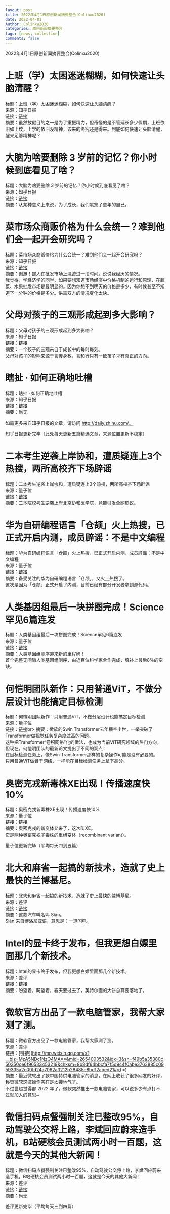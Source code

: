 ```yaml
---
layout: post
title: 2022年4月1日原创新闻摘要整合(Colinxu2020)
date: 2022-04-01
Author: Colinxu2020
categories: 原创新闻摘要整合
tags: [news, collection]
comments: false
--- 
```


2022年4月1日原创新闻摘要整合(Colinxu2020)
<!-- more -->

# 上班（学）太困迷迷糊糊，如何快速让头脑清醒？
标题：上班（学）太困迷迷糊糊，如何快速让头脑清醒？<br>
来源：知乎日报<br>
链接：[链接](http://daily.zhihu.com/story/9747032)<br>
摘要：虽然放假目的之一是为了重振精力，但奇怪的是不管延长多少假期，上班依旧如上坟，上学的依旧没精神，该来的终究还是得来。到底如何快速让头脑清醒，醒来足够精神呢？  <br>
 
# 大脑为啥要删除 3 岁前的记忆？你小时候到底看见了啥？
标题：大脑为啥要删除 3 岁前的记忆？你小时候到底看见了啥？<br>
来源：知乎日报<br>
链接：[链接](http://daily.zhihu.com/story/9746978)<br>
摘要：从某种意义上来说，为了成长，我们献祭了童年的自己。<br>
 
# 菜市场众商贩价格为什么会统一？难到他们会一起开会研究吗？
标题：菜市场众商贩价格为什么会统一？难到他们会一起开会研究吗？<br>
来源：知乎日报<br>
链接：[链接](http://daily.zhihu.com/story/9747003)<br>
摘要：谢邀！鄙人在批发市场上混迹过一段时间。说说我经历的情况。<br>
我觉得，学经济学的同学，如果要想知道市场经济中价格机制的运行和原理，在蔬菜、水果批发市场是最明显的。因为你想不到明天的价格是多少，有时候甚至不知道下一分钟的价格是多少。供需双方的情况变化太快。

# 父母对孩子的三观形成起到多大影响？
标题：父母对孩子的三观形成起到多大影响？<br>
来源：知乎日报<br>
链接：[链接](http://daily.zhihu.com/story/9746989)<br>
摘要：一个孩子的三观来自于成长中的每时每刻。<br>
父母对孩子的影响来源于言传身教，言和行只有一致孩子才有真正的方向。

# 瞎扯 · 如何正确地吐槽
标题：瞎扯 · 如何正确地吐槽<br>
来源：知乎日报<br>
链接：[链接](http://daily.zhihu.com/story/9746995)<br>
摘要：尚无
 
 如需更多来自知乎日报的文章，请访问 http://daily.zhihu.com/。
 
知乎日报更新完毕（此处每天更新五篇精选文章，来源位置更新不稳定）
 
# 二本考生逆袭上岸协和，遭质疑连上3个热搜，两所高校齐下场辟谣
标题：二本考生逆袭上岸协和，遭质疑连上3个热搜，两所高校齐下场辟谣<br>
来源：量子位<br>
链接：[链接](http://mp.weixin.qq.com/s?__biz=MzIzNjc1NzUzMw==&mid=2247617343&idx=1&sn=c454fa8030d8ec38b7c09511a0f09303&chksm=e8d1bc4ddfa6355b276fe086de382741f926773331ca5e3adb5b500b8cd8f2fdccdc3bdea9ac#rd)<br>
摘要：二本院校考生逆袭上岸北京协和医学院，竟能引发全网热议。<br>
 
# 华为自研编程语言「仓颉」火上热搜，已正式开启内测，成员辟谣：不是中文编程
标题：华为自研编程语言「仓颉」火上热搜，已正式开启内测，成员辟谣：不是中文编程<br>
来源：量子位<br>
链接：[链接](http://mp.weixin.qq.com/s?__biz=MzIzNjc1NzUzMw==&mid=2247617343&idx=2&sn=2703e2d6b3a94c1c42933ad61b5654a4&chksm=e8d1bc4ddfa6355b3f660c02a125dec433e67c304956f2c68e8ba9da995a4a41b99c1ab183a2#rd)<br>
摘要：备受关注的华为自研编程语言「仓颉」，又火上热搜了。<br>
这次是因为「仓颉」正式开启了内测，目前已经有部分开发者拿到源代码。

#  人类基因组最后一块拼图完成！Science罕见6篇连发
标题：人类基因组最后一块拼图完成！Science罕见6篇连发<br>
来源：量子位<br>
链接：[链接](http://mp.weixin.qq.com/s?__biz=MzIzNjc1NzUzMw==&mid=2247617343&idx=3&sn=0e5c74d47e2d8f7f7edaefe8414ea064&chksm=e8d1bc4ddfa6355bde96827eb397d64023d0cf86e5846de702cab65fc244203a2094ea268821#rd)<br>
摘要：人类基因组测序迎来新的里程碑！<br>
首个完整无间隙人类基因组测序，由近百位科学家合作完成，填补上最后8%的空缺。
 
# 何恺明团队新作：只用普通ViT，不做分层设计也能搞定目标检测
标题：何恺明团队新作：只用普通ViT，不做分层设计也能搞定目标检测<br>
来源：量子位<br>
链接：[链接](http://mp.weixin.qq.com/s?__biz=MzIzNjc1NzUzMw==&mid=2247617343&idx=4&sn=e11d5aad3d43ad86478cae3d56c60971&chksm=e8d1bc4ddfa6355b2718c6addac3b8b5b8f93c9082dc5fe5bb61b5cefa0675b974241c4d9fe4#rd )br>
摘要：微软的Swin Transformer去年横空出世，一举突破了Transformer做视觉任务复杂度过高的问题。<br>
这种把Transformer“卷积网络”化的做法，也成为当前ViT研究领域的热门方向。<br>
但现在，何恺明团队的最新论文提出了不同的观点：<br>
在目标检测任务上，像Swin Transformer那样的复杂操作可能是没有必要的。<br>
只用普通ViT做骨干网络，一样能在目标检测任务上拿下高分。
 
# 奥密克戎新毒株XE出现！传播速度快10%
标题：奥密克戎新毒株XE出现！传播速度快10%<br>
来源：量子位<br>
链接：[链接](http://mp.weixin.qq.com/s?__biz=MzIzNjc1NzUzMw==&mid=2247617343&idx=5&sn=6ac6336c844c631c057dab930e75c9fc&chksm=e8d1bc4ddfa6355bd63d2865e4a88a8d925e3886dcebfbd657249549cbdd63940286987b76db#rd)<br>
摘要：奥密克戎的新变体又来了，这次叫XE。<br>
它是两种奥密克戎子毒株的重组变体（recombinant variant）。
 
量子位更新完毕（平均每天四到五篇）

#  北大和麻省一起搞的新技术，造就了史上最快的兰博基尼。
标题：北大和麻省一起搞的新技术，造就了史上最快的兰博基尼。<br>
来源：差评<br>
链接：[链接](http://mp.weixin.qq.com/s?__biz=MzA5NDc1NzQ4MA==&mid=2654003532&idx=1&sn=ac79567b8229b022bf6413361dfd71bd&chksm=8b8df64bbcfa7f5ddd8f5166dcad8c9557c340218dd96a5b3d125b4022af1c8ec5c20a3dd394#rd)<br>
摘要：这款汽车叫名叫 Sián。<br>
Sián 来自博洛尼亚语，意思是：一道闪电。
 
# Intel的显卡终于发布，但我更想白嫖里面那几个新技术。
标题：Intel的显卡终于发布，但我更想白嫖里面那几个新技术。<br>
来源：差评<br>
链接：[链接](http://mp.weixin.qq.com/s?__biz=MzA5NDc1NzQ4MA==&mid=2654003532&idx=2&sn=2a52d98d4000ee844f65f7b2c08bc2ac&chksm=8b8df64bbcfa7f5d0ae3facbab2ba4399e089da41bedae7845549340c806e5a86b30b8ff2af4#rd)<br>
摘要：盼望着，盼望着，春天要过去了，英特尔画的大饼总算要落地了。<br>
 
# 微软官方出品了一款电脑管家，我帮大家测了测。
标题：微软官方出品了一款电脑管家，我帮大家测了测。<br>
来源：差评<br>
链接：[链接](http://mp.weixin.qq.com/s?__biz=MzA5NDc1NzQ4MA==&mid=2654003532&idx=3&sn=f49b5a35380c50350ce6f96533453219&chksm=8b8df64bbcfa7f5d9c4f0abe3763885c0959335a2c00fd24a7062a3212b28485e8bd12abed21#rd =)<br>
摘要：最近微软出了款中国特供电脑管家的消息，在网上收获了很多网友的好评，称赞微软这波操作实在是太接地气了。<br>
不过世超觉得都 2022 年了，微软突然推出一款电脑管家，可以说多少有点打不过就加入的意思~ 
 
# 微信扫码点餐强制关注已整改95%，自动驾驶公交将上路，李斌回应蔚来造手机，B站硬核会员测试两小时一百题，这就是今天的其他大新闻！
标题：微信扫码点餐强制关注已整改95%，自动驾驶公交将上路，李斌回应蔚来造手机，B站硬核会员测试两小时一百题，这就是今天的其他大新闻！<br>
来源：差评<br>
链接：[链接](http://mp.weixin.qq.com/s?__biz=MzA5NDc1NzQ4MA==&mid=2654003532&idx=6&sn=80f2c8b85c8de227f8883444f33be0fd&chksm=8b8df64bbcfa7f5d54d0fc6413de1b218b3148cbceb6122393fb41cfa1eefdaf0d87a2155ee0#rd)<br>
摘要：尚无
 
差评更新完毕（平均每天三到四篇）
